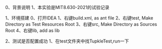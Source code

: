 0、背景说明
    1、本实验是MIT8.630-2021的试验记录

1、环境搭建
    0、打开IDEA
    1、右键build.xml, as ant file
    2、右键test, Make Directory as Test Resources Root
    3、右键src, Make Directory as Sources Root
    4、右键lib, add as lib

2、测试是否配置成功
    1、在test文件夹中找TupkleTest,run一下